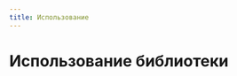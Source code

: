 ```yaml
---
title: Использование
---
```


# Использование библиотеки

<CardGrid>
  <Card
    title="Получение обновлений"
    details="Библиотека поддерживает два разных принципа получения обновлений..."
    href="/TGZ-Doc/using/getting-updates"
    icon="📝"
  />
  <Card
    title="Конструктор сообщений"
    details="Конструктор сообщений, созданный по принципу «Цепочка методов»"
    href="/TGZ-Doc/using/messages"
    icon="✉️"
  />
  <Card
    title="Обработчики"
    details="Использование простых обработчиков для создания ботов"
    href="/TGZ-Doc/using/handlers"
    icon="🛜"
  />
  <Card
    title="Middleware"
    details="Для каждого обработчика можно задать условия выполнения"
    href="/TGZ-Doc/using/middleware"
    icon="✅"
  />
</CardGrid>
